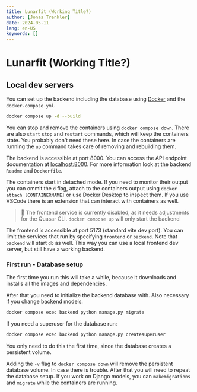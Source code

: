 ```yaml
---
title: Lunarfit (Working Title?)
author: [Jonas Trenkler]
date: 2024-05-11
lang: en-US
keywords: []
---
```


# Lunarfit (Working Title?)

## Local dev servers

You can set up the backend including the database using [Docker](https://docs.docker.com/engine/install/) and the `docker-compose.yml`.

``` sh
docker compose up -d --build
```

You can stop and remove the containers using `docker compose down`. There are also `start` `stop` and `restart` commands, which will keep the containers state. You probably don't need these here. In case the containers are running the `up` command takes care of removing and rebuilding them.

The backend is accessible at port 8000. You can access the API endpoint documentation at <localhost:8000>. For more information look at the backend `Readme` and `Dockerfile`.

The containers start in detached mode. If you need to monitor their output you can ommit the `d` flag, attach to the containers output using `docker attach [CONTAINERNAME]` or use Docker Desktop to inspect them. If you use VSCode there is an extension that can interact with containers as well.

> 🙊 The frontend service is currently disabled, as it needs adjustments for the Quasar CLI. `docker compose up` will only start the backend

>>>
The frontend is accessible at port 5173 (standard vite dev port).
You can limit the services that run by specifying `frontend` or `backend`.
Note that `backend` will start `db` as well.
This way you can use a local frontend dev server, but still have a working backend.
>>>

### First run - Database setup

The first time you run this will take a while, because it downloads and installs all the images and dependencies.

After that you need to initialize the backend database with. Also necessary if you change backend models.

``` sh
docker compose exec backend python manage.py migrate
```

If you need a superuser for the database run:
``` sh
docker compose exec backend python manage.py createsuperuser
```

You only need to do this the first time, since the database creates a persistent volume.

 Adding the `-v` flag to `docker compose down` will remove the persistent database volume. In case there is trouble. After that you will need to repeat the database setup. If you work on Django models, you can `makemigrations` and `migrate` while the containers are running.
